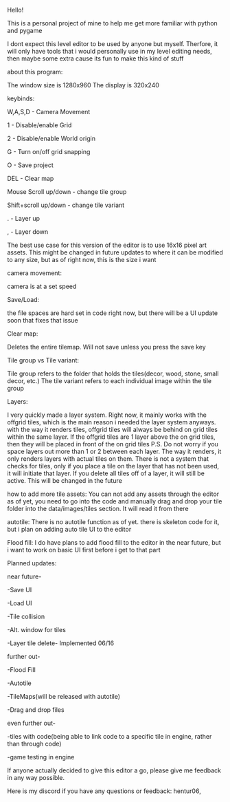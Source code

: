 Hello!

This is a personal project of mine to help me get more familiar with python and pygame

I dont expect this level editor to be used by anyone but myself. Therfore, it will only have tools that i would personally use in my level editing needs, then maybe some extra cause its fun to make this kind of stuff

about this program:

The window size is 1280x960
The display is 320x240

keybinds:

W,A,S,D - Camera Movement

1 - Disable/enable Grid

2 - Disable/enable World origin

G - Turn on/off grid snapping

O - Save project

DEL - Clear map

Mouse Scroll up/down - change tile group

Shift+scroll up/down - change tile variant

. - Layer up

, - Layer down


The best use case for this version of the editor is to use 16x16 pixel art assets.
This might be changed in future updates to where it can be modified to any size, but as of right now, this is the size i want

camera movement:

camera is at a set speed

Save/Load:

the file spaces are hard set in code right now, but there will be a UI update soon that fixes that issue

Clear map:

Deletes the entire tilemap. Will not save unless you press the save key

Tile group vs Tile variant:

Tile group refers to the folder that holds the tiles(decor, wood, stone, small decor, etc.)
The tile variant refers to each individual image within the tile group

Layers:

I very quickly made a layer system. Right now, it mainly works with the offgrid tiles, which is the main reason i needed the layer system anyways.
with the way it renders tiles, offgrid tiles will always be behind on grid tiles within the same layer. If the
offgrid tiles are 1 layer above the on grid tiles, then they will be placed in front of the on grid tiles
P.S. Do not worry if you space layers out more than 1 or 2 between each layer. The way it renders, it only renders layers with actual tiles on them.
There is not a system that checks for tiles, only if you place a tile on the layer that has not been used, it will initiate that layer. If you delete all tiles off of a
layer, it will still be active. This will be changed in the future

how to add more tile assets:
You can not add any assets through the editor as of yet, you need to go into the code and manually drag and drop your tile folder into the data/images/tiles section. It will read it from there

autotile:
There is no autotile function as of yet. there is skeleton code for it, but i plan on adding auto tile UI to the editor

Flood fill:
I do have plans to add flood fill to the editor in the near future, but i want to work on basic UI first before i get to that part

Planned updates:

near future- 

-Save UI

-Load UI

-Tile collision

-Alt. window for tiles

-Layer tile delete- Implemented 06/16

further out-

-Flood Fill

-Autotile

-TileMaps(will be released with autotile)

-Drag and drop files




even further out-

-tiles with code(being able to link code to a specific tile in engine, rather than through code)

-game testing in engine

If anyone actually decided to give this editor a go, please give me feedback in any way possible.

Here is my discord if you have any questions or feedback: hentur06,




